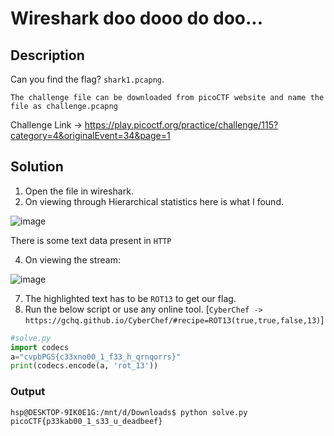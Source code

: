 # Wireshark doo dooo do doo...

## Description
Can you find the flag? `shark1.pcapng`.

`The challenge file can be downloaded from picoCTF website and name the file as challenge.pcapng`

Challenge Link -> https://play.picoctf.org/practice/challenge/115?category=4&originalEvent=34&page=1

## Solution

1. Open the file in wireshark.
2. On viewing through Hierarchical statistics here is what I found.

![image](https://user-images.githubusercontent.com/85097320/183053507-0b71871c-eba3-4c79-b1ff-ee9306ab297d.png)

There is some text data present in `HTTP`

4. On viewing the stream:

![image](https://user-images.githubusercontent.com/85097320/183053928-6eebb1d2-afc4-4ac1-b576-3bd96b3d2562.png)

7. The highlighted text has to be `ROT13` to get our flag.
8. Run the below script or use any online tool. [`CyberChef -> https://gchq.github.io/CyberChef/#recipe=ROT13(true,true,false,13)`] 

```python
#solve.py
import codecs
a="cvpbPGS{c33xno00_1_f33_h_qrnqorrs}"
print(codecs.encode(a, 'rot_13'))
```

### Output
```console
hsp@DESKTOP-9IK0E1G:/mnt/d/Downloads$ python solve.py
picoCTF{p33kab00_1_s33_u_deadbeef}
```


